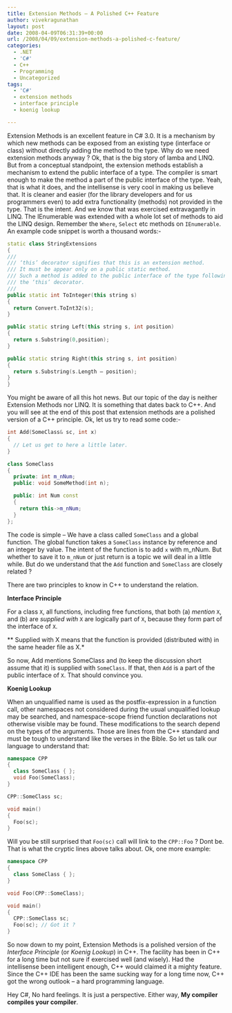```yaml
---
title: Extension Methods – A Polished C++ Feature
author: vivekragunathan
layout: post
date: 2008-04-09T06:31:39+00:00
url: /2008/04/09/extension-methods-a-polished-c-feature/
categories:
  - .NET
  - 'C#'
  - C++
  - Programming
  - Uncategorized
tags:
  - 'C#'
  - extension methods
  - interface principle
  - koenig lookup

---
```


Extension Methods is an excellent feature in C# 3.0. It is a mechanism by which new methods can be exposed from an existing type (interface or class) without directly adding the method to the type. Why do we need extension methods anyway ? Ok, that is the big story of lamba and LINQ. But from a conceptual standpoint, the extension methods establish a mechanism to extend the public interface of a type. The compiler is smart enough to make the method a part of the public interface of the type. Yeah, that is what it does, and the intellisense is very cool in making us believe that. It is cleaner and easier (for the library developers and for us programmers even) to add extra functionality (methods) not provided in the type. That is the intent. And we know that was exercised extravagantly in LINQ. The IEnumerable was extended with a whole lot set of methods to aid the LINQ design. Remember the `Where`, `Select` etc methods on `IEnumerable`. An example code snippet is worth a thousand words:-

```cpp
static class StringExtensions
{
///
/// ‘this’ decorator signifies that this is an extension method.
/// It must be appear only on a public static method.
/// Such a method is added to the public interface of the type following
/// the ‘this’ decorator.
///
public static int ToInteger(this string s)
{
  return Convert.ToInt32(s);
}

public static string Left(this string s, int position)
{
  return s.Substring(0,position);
}

public static string Right(this string s, int position)
{
  return s.Substring(s.Length – position);
}
}
```

You might be aware of all this hot news. But our topic of the day is neither Extension Methods nor LINQ. It is something that dates back to C++. And you will see at the end of this post that extension methods are a polished version of a C++ principle. Ok, let us try to read some code:-

```cpp
int Add(SomeClass& sc, int x)
{
  // Let us get to here a little later.
}

class SomeClass
{
  private: int m_nNum;
  public: void SomeMethod(int n);

  public: int Num const
  {
    return this->m_nNum;
  }
};
```

The code is simple – We have a class called `SomeClass` and a global function. The global function takes a `SomeClass` instance by reference and an integer by value. The intent of the function is to add `x` with m_nNum. But whether to save it to `m_nNum` or just return is a topic we will deal in a little while. But do we understand that the `Add` function and `SomeClass` are closely related ?

There are two principles to know in C++ to understand the relation.

**Interface Principle**

For a class `X`, all functions, including free functions, that both (a) _mention_ `X`, and (b) are _supplied with_ `X` are logically part of `X`, because they form part of the interface of `X`.

** Supplied with X means that the function is provided (distributed with) in the same header file as X.*

So now, Add mentions SomeClass and (to keep the discussion short assume that it) is supplied with `SomeClass`. If that, then `Add` is a part of the public interface of `X`. That should convince you.

**Koenig Lookup**

When an unqualified name is used as the postfix-expression in a function call, other namespaces not considered during the usual unqualified lookup may be searched, and namespace-scope friend function declarations not otherwise visible may be found. These modifications to the search depend on the types of the arguments. Those are lines from the C++ standard and must be tough to understand like the verses in the Bible. So let us talk our language to understand that:

```cpp
namespace CPP
{
  class SomeClass { };
  void Foo(SomeClass);
}

CPP::SomeClass sc;

void main()
{
  Foo(sc);
}
```

Will you be still surprised that `Foo(sc)` call will link to the `CPP::Foo` ? Dont be. That is what the cryptic lines above talks about. Ok, one more example:


```cpp
namespace CPP
{
  class SomeClass { };
}

void Foo(CPP::SomeClass);

void main()
{
  CPP::SomeClass sc;
  Foo(sc); // Got it ?
}
```

So now down to my point, Extension Methods is a polished version of the _Interface Principle_ (or _Koenig Lookup_) in C++. The facility has been in C++ for a long time but not sure if exercised well (and wisely). Had the intellisense been intelligent enough, C++ would claimed it a mighty feature. Since the C++ IDE has been the same sucking way for a long time now, C++ got the wrong outlook – a hard programming language.

Hey C#, No hard feelings. It is just a perspective. Either way, **My compiler compiles your compiler**.